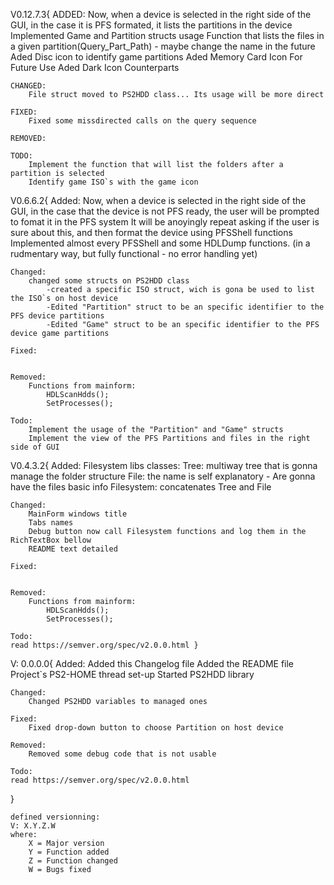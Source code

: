 V0.12.7.3{
	ADDED:
		Now, when a device is selected in the right side of the GUI, in the case it is PFS formated, it lists the partitions in the device
		Implemented Game and Partition structs usage
		Function that lists the files in a given partition(Query_Part_Path) - maybe change the name in the future
		Aded Disc icon to identify game partitions
		Aded Memory Card Icon For Future Use
		Aded Dark Icon Counterparts

	CHANGED:
		File struct moved to PS2HDD class... Its usage will be more direct

	FIXED:
		Fixed some missdirected calls on the query sequence

	REMOVED:

	TODO:
		Implement the function that will list the folders after a partition is selected
		Identify game ISO`s with the game icon


V0.6.6.2{
	Added:
		Now, when a device is selected in the right side of the GUI, in the case that the device is not PFS ready, the user will be prompted to fomat it in the PFS system
			It will be anoyingly repeat asking if the user is sure about this, and then format the device using PFSShell functions
		Implemented almost every PFSShell and some HDLDump functions. (in a rudmentary way, but fully functional - no error handling yet)

	Changed:
		changed some structs on PS2HDD class
			-created a specific ISO struct, wich is gona be used to list the ISO`s on host device
			-Edited "Partition" struct to be an specific identifier to the PFS device partitions
			-Edited "Game" struct to be an specific identifier to the PFS device game partitions

	Fixed:
		

	Removed:
		Functions from mainform:		
			HDLScanHdds();
			SetProcesses();

	Todo:
		Implement the usage of the "Partition" and "Game" structs
		Implement the view of the PFS Partitions and files in the right side of GUI

V0.4.3.2{
	Added:
		Filesystem libs
			classes:
				Tree: multiway tree that is gonna manage the folder structure
				File: the name is self explanatory - Are gonna have the files basic info
				Filesystem: concatenates Tree and File
	
	Changed:
		MainForm windows title
		Tabs names
		Debug button now call Filesystem functions and log them in the RichTextBox bellow
		README text detailed

	Fixed:
		

	Removed:
		Functions from mainform:		
			HDLScanHdds();
			SetProcesses();

	Todo:
	read https://semver.org/spec/v2.0.0.html }

V: 0.0.0.0{
	Added:
		Added this Changelog file
		Added the README file
		Project`s PS2-HOME thread set-up
		Started PS2HDD library
	
	Changed:
		Changed PS2HDD variables to managed ones

	Fixed:
		Fixed drop-down button to choose Partition on host device

	Removed:
		Removed some debug code that is not usable

	Todo:
	read https://semver.org/spec/v2.0.0.html 
}

	defined versionning:
	V: X.Y.Z.W
	where:
		X = Major version
		Y = Function added
		Z = Function changed
		W = Bugs fixed